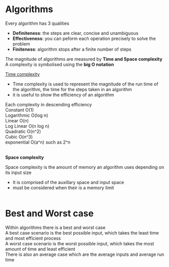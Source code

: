 # Algorithms

Every algorithm has 3 qualities
- <b>Definiteness</b>: the steps are clear, concise and unambiguous
- <b>Effectiveness</b>: you can peform each operation precisely to solve the problem
- <b>Finiteness</b>: algorithm stops after a finite number of steps

The magnitude of algorithms are measured by <b>Time and Space complexity</b><br>
A complexity is symbolised using the <b>big O notation</b>

<u>Time complexity</u><br>
- Time complexity is used to represent the magnitude of the run time of the algorithm, the time for the steps taken in an algorithm
- it is useful to show the efficiency of an algorithm

Each complexity in descending efficiency<br>
Constant O(1)<br>
Logarithmic O(log n)<br>
Linear O(n)<br>
Log Linear O(n log n)<br>
Quadratic O(n^2)<br>
Cubic O(n^3)<br>
exponential O(a^n) such as 2^n<br><br>


<b>Space complexity</b><br>

Space complexity is the amount of memory an algorithm uses depending on its input size<br>
- It is comprised of the auxillary space and input space
- must be considered when their is a memory limit<br><br>

# Best and Worst case
Within algorithms there is a best and worst case<br>
A best case scenario is the best possible input, which takes the least time and most efficient process<br>
A worst case scenario is the worst possible input, which takes the most amount of time and least efficient<br>
There is also an average case which are the average inputs and average run time 
